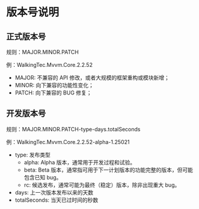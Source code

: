 # 版本号说明

## 正式版本号

规则：MAJOR.MINOR.PATCH

例：WalkingTec.Mvvm.Core.2.2.52

- MAJOR: 不兼容的 API 修改，或者大规模的框架重构或模块新增；
- MINOR: 向下兼容的功能性变化；
- PATCH: 向下兼容的 BUG 修复；

## 开发版本号

规则：MAJOR.MINOR.PATCH-type-days.totalSeconds

例：WalkingTec.Mvvm.Core.2.2.52-alpha-1.25021

- type: 发布类型
    - alpha: Alpha 版本，通常用于开发过程和试验。
    - beta: Beta 版本，通常指可用于下一计划版本的功能完整的版本，但可能包含已知 bug。
    - rc: 候选发布，通常可能为最终（稳定）版本，除非出现重大 bug。
- days: 上一次版本发布以来的天数
- totalSeconds: 当天已过时间的秒数
